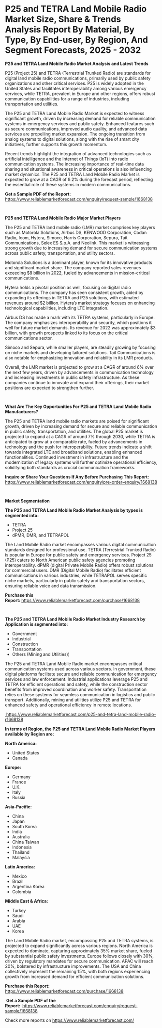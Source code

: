 <p><h1>P25 and TETRA Land Mobile Radio Market Size, Share & Trends Analysis Report By Material, By Type, By End-user, By Region, And Segment Forecasts, 2025 - 2032</h1></p><p><strong>P25 and TETRA Land Mobile Radio Market Analysis and Latest Trends</strong></p>
<p><p>P25 (Project 25) and TETRA (Terrestrial Trunked Radio) are standards for digital land mobile radio communications, primarily used by public safety organizations and other critical services. P25 is widely adopted in the United States and facilitates interoperability among various emergency services, while TETRA, prevalent in Europe and other regions, offers robust communication capabilities for a range of industries, including transportation and utilities.</p><p>The P25 and TETRA Land Mobile Radio Market is expected to witness significant growth, driven by increasing demand for reliable communication systems in emergency services and public safety. Enhanced features such as secure communications, improved audio quality, and advanced data services are propelling market expansion. The ongoing transition from analog systems to digital solutions, along with the rise of smart city initiatives, further supports this growth momentum.</p><p>Recent trends highlight the integration of advanced technologies such as artificial intelligence and the Internet of Things (IoT) into radio communication systems. The increasing importance of real-time data sharing and situational awareness in critical operations is also influencing market dynamics. The P25 and TETRA Land Mobile Radio Market is expected to grow at a CAGR of 9.2% during the forecast period, reflecting the essential role of these systems in modern communications.</p></p>
<p><strong>Get a Sample PDF of the Report:&nbsp;</strong> <a href="https://www.reliablemarketforecast.com/enquiry/request-sample/1668138?utm_campaign=2235&utm_medium=2&utm_source=Github&utm_content=ia&utm_term=08032025&utm_id=p25-and-tetra-land-mobile-radio">https://www.reliablemarketforecast.com/enquiry/request-sample/1668138</a></p>
<p>&nbsp;</p>
<p><strong>P25 and TETRA Land Mobile Radio Major Market Players</strong></p>
<p><p>The P25 and TETRA land mobile radio (LMR) market comprises key players such as Motorola Solutions, Airbus DS, KENWOOD Corporation, Codan Radio, Icom, Hytera, Simoco, Harris Corporation, Sepura, Tait Communications, Selex ES S.p.A, and Neolink. This market is witnessing strong growth due to increasing demand for secure communication systems across public safety, transportation, and utility sectors.</p><p>Motorola Solutions is a dominant player, known for its innovative products and significant market share. The company reported sales revenues exceeding $8 billion in 2022, fueled by advancements in mission-critical communications.</p><p>Hytera holds a pivotal position as well, focusing on digital radio communications. The company has seen consistent growth, aided by expanding its offerings in TETRA and P25 solutions, with estimated revenues around $2 billion. Hytera’s market strategy focuses on enhancing technological capabilities, including LTE integration.</p><p>Airbus DS has made a mark with its TETRA systems, particularly in Europe. The company emphasizes interoperability and security, which positions it well for future market demands. Its revenue for 2022 was approximately $3 billion, with growth prospects linked to its focus on the critical communications sector.</p><p>Simoco and Sepura, while smaller players, are steadily growing by focusing on niche markets and developing tailored solutions. Tait Communications is also notable for emphasizing innovation and reliability in its LMR products.</p><p>Overall, the LMR market is projected to grow at a CAGR of around 6% over the next few years, driven by advancements in communication technology and increasing investments in public safety infrastructure. As these companies continue to innovate and expand their offerings, their market positions are expected to strengthen further.</p></p>
<p>&nbsp;</p>
<p><strong>What Are The Key Opportunities For P25 and TETRA Land Mobile Radio Manufacturers?</strong></p>
<p><p>The P25 and TETRA land mobile radio markets are poised for significant growth, driven by increasing demand for secure and reliable communication in public safety, transportation, and utilities. The global P25 market is projected to expand at a CAGR of around 7% through 2030, while TETRA is anticipated to grow at a comparable rate, fueled by advancements in technology and the push for interoperability. Future trends indicate a shift towards integrated LTE and broadband solutions, enabling enhanced functionalities. Continued investment in infrastructure and the modernization of legacy systems will further optimize operational efficiency, solidifying both standards as crucial communication frameworks.</p></p>
<p><strong>Inquire or Share Your Questions If Any Before Purchasing This Report:</strong> <a href="https://www.reliablemarketforecast.com/enquiry/pre-order-enquiry/1668138?utm_campaign=2235&utm_medium=2&utm_source=Github&utm_content=ia&utm_term=08032025&utm_id=p25-and-tetra-land-mobile-radio">https://www.reliablemarketforecast.com/enquiry/pre-order-enquiry/1668138</a></p>
<p>&nbsp;</p>
<p><strong>Market Segmentation</strong></p>
<p><strong>The P25 and TETRA Land Mobile Radio Market Analysis by types is segmented into:</strong></p>
<p><ul><li>TETRA</li><li>Project 25</li><li>dPMR, DMR, and TETRAPOL</li></ul></p>
<p><p>The Land Mobile Radio market encompasses various digital communication standards designed for professional use. TETRA (Terrestrial Trunked Radio) is popular in Europe for public safety and emergency services. Project 25 (P25) caters to North American public safety agencies promoting interoperability. dPMR (digital Private Mobile Radio) offers robust solutions for commercial users. DMR (Digital Mobile Radio) facilitates efficient communications in various industries, while TETRAPOL serves specific niche markets, particularly in public safety and transportation sectors, ensuring reliable voice and data transmission.</p></p>
<p><strong>Purchase this Report:&nbsp;</strong><a href="https://www.reliablemarketforecast.com/purchase/1668138?utm_campaign=2235&utm_medium=2&utm_source=Github&utm_content=ia&utm_term=08032025&utm_id=p25-and-tetra-land-mobile-radio">https://www.reliablemarketforecast.com/purchase/1668138</a></p>
<p>&nbsp;</p>
<p><strong>The P25 and TETRA Land Mobile Radio Market Industry Research by Application is segmented into:</strong></p>
<p><ul><li>Government</li><li>Industrial</li><li>Construction</li><li>Transportation</li><li>Others (Mining and Utilities))</li></ul></p>
<p><p>The P25 and TETRA Land Mobile Radio market encompasses critical communication systems used across various sectors. In government, these digital platforms facilitate secure and reliable communication for emergency services and law enforcement. Industrial applications leverage P25 and TETRA for efficient operations and safety, while the construction sector benefits from improved coordination and worker safety. Transportation relies on these systems for seamless communication in logistics and public transport. Additionally, mining and utilities utilize P25 and TETRA for enhanced safety and operational efficiency in remote locations.</p></p>
<p><a href="https://www.reliablemarketforecast.com/p25-and-tetra-land-mobile-radio-r1668138?utm_campaign=2235&utm_medium=2&utm_source=Github&utm_content=ia&utm_term=08032025&utm_id=p25-and-tetra-land-mobile-radio">&nbsp;https://www.reliablemarketforecast.com/p25-and-tetra-land-mobile-radio-r1668138</a></p>
<p><strong>In terms of Region, the P25 and TETRA Land Mobile Radio Market Players available by Region are:</strong></p>
<p>
    <p> <strong> North America: </strong>
        <ul>
            <li>United States</li>
            <li>Canada</li>
        </ul>
        </p> 
    <p> <strong> Europe: </strong>
        <ul>
            <li>Germany</li>
            <li>France</li>
            <li>U.K.</li>
            <li>Italy</li>
            <li>Russia</li>
        </ul>
        </p> 
    <p> <strong> Asia-Pacific: </strong>
        <ul>
            <li>China</li>
            <li>Japan</li>
            <li>South Korea</li>
            <li>India</li>
            <li>Australia</li>
            <li>China Taiwan</li>
            <li>Indonesia</li>
            <li>Thailand</li>
            <li>Malaysia</li>
        </ul>
        </p> 
    <p> <strong> Latin America: </strong>
        <ul>
            <li>Mexico</li>
            <li>Brazil</li>
            <li>Argentina Korea</li>
            <li>Colombia</li>
        </ul>
        </p> 
    <p> <strong> Middle East & Africa: </strong>
        <ul>
            <li>Turkey</li>
            <li>Saudi</li>
            <li>Arabia</li>
            <li>UAE</li>
            <li>Korea</li>
        </ul>
    </p>
    </p>
<p><p>The Land Mobile Radio market, encompassing P25 and TETRA systems, is projected to expand significantly across various regions. North America is expected to dominate, capturing approximately 35% market share, fueled by substantial public safety investments. Europe follows closely with 30%, driven by regulatory mandates for secure communication. APAC will reach 20%, bolstered by infrastructure improvements. The USA and China collectively represent the remaining 15%, with both regions experiencing growth from increased demand for efficient communication solutions.</p></p>
<p><strong>Purchase this Report: </strong><a href="https://www.reliablemarketforecast.com/purchase/1668138?utm_campaign=2235&utm_medium=2&utm_source=Github&utm_content=ia&utm_term=08032025&utm_id=p25-and-tetra-land-mobile-radio">https://www.reliablemarketforecast.com/purchase/1668138</a></p>
<p>&nbsp;<strong>Get a Sample PDF of the Report:&nbsp;&nbsp;</strong><a href="https://www.reliablemarketforecast.com/enquiry/request-sample/1668138?utm_campaign=2235&utm_medium=2&utm_source=Github&utm_content=ia&utm_term=08032025&utm_id=p25-and-tetra-land-mobile-radio">https://www.reliablemarketforecast.com/enquiry/request-sample/1668138</a></p>
<p><strong></strong></p>
<p>Check more reports on <a href="https://www.reliablemarketforecast.com/?utm_campaign=2235&utm_medium=2&utm_source=Github&utm_content=ia&utm_term=08032025&utm_id=p25-and-tetra-land-mobile-radio">https://www.reliablemarketforecast.com/</a></p>
